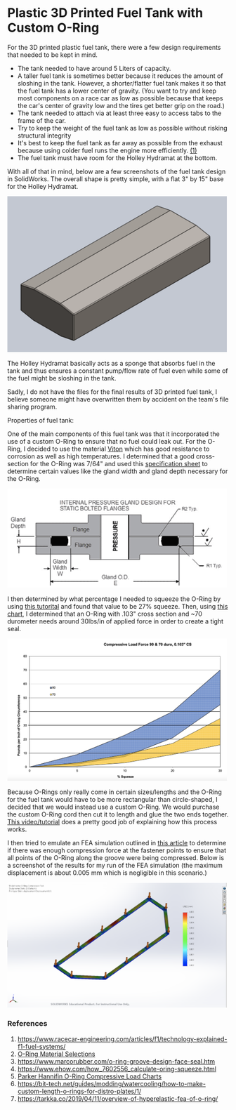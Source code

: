 # Plastic 3D Printed Fuel Tank with Custom O-Ring

For the 3D printed plastic fuel tank, there were a few design requirements that needed to be kept in mind. 
* The tank needed to have around 5 Liters of capacity.
* A taller fuel tank is sometimes better because it reduces the amount of sloshing in the tank. However, a shorter/flatter fuel tank makes it so that the fuel tank has a lower center of gravity. (You want to try and keep most components on a race car as low as possible because that keeps the car's center of gravity low and the tires get better grip on the road.) 
* The tank needed to attach via at least three easy to access tabs to the frame of the car.
* Try to keep the weight of the fuel tank as low as possible without risking structural integrity
* It's best to keep the fuel tank as far away as possible from the exhaust because using colder fuel runs the engine more efficiently. [(1)](https://www.racecar-engineering.com/articles/f1/technology-explained-f1-fuel-systems/)
* The fuel tank must have room for the Holley Hydramat at the bottom. 

With all of that in mind, below are a few screenshots of the fuel tank design in SolidWorks. The overall shape is pretty simple, with a flat 3" by 15" base for the Holley Hydramat. 

<p align="left">
  <img src="./Media/3DPrintedFuelTank.png" alt="3D Printed Fuel Tank Shape" width="500">
</p>

The Holley Hydramat basically acts as a sponge that absorbs fuel in the tank and thus ensures a constant pump/flow rate of fuel even while some of the fuel might be sloshing in the tank. 

Sadly, I do not have the files for the final results of 3D printed fuel tank, I believe someone might have overwritten them by accident on the team's file sharing program. 

Properties of fuel tank:

One of the main components of this fuel tank was that it incorporated the use of a custom O-Ring to ensure that no fuel could leak out. For the O-Ring, I decided to use the material [Viton](https://www.aceseal.com/o-ring-materials#:~:text=discuss%20customization%20options.-,Buna%2DNitrile,tanks%2C%20automotive%20and%20aerospace%20applications) which has good resistance to corrosion as well as high temperatures. I determined that a good cross-section for the O-Ring was 7/64" and used this [specification sheet](https://www.marcorubber.com/o-ring-groove-design-face-seal.htm) to determine certain values like the gland width and gland depth necessary for the O-Ring.

<p align="left">
  <img src="./Media/O-Ring.png" alt="O-Ring diagram" width="500">
</p>

I then determined by what percentage I needed to squeeze the O-Ring by using [this tutorital](https://www.ehow.com/how_7602556_calculate-oring-squeeze.html) and found that value to be 27% squeeze. Then, using [this chart](https://www.parker.com/content/dam/Parker-com/Literature/O-Ring-Division-Literature/O-Ring-ehandbook-pdfs/compression-load-force-by-cross-section-70-and-90-duro.pdf), I determined that an O-Ring with .103" cross section and ~70 durometer needs around 30lbs/in of applied force in order to create a tight seal.

<p align="left">
  <img src="./Media/ParkerChart.png" alt="Compressive Load Force Chart" width="500">
</p>

Because O-Rings only really come in certain sizes/lengths and the O-Ring for the fuel tank would have to be more rectangular than circle-shaped, I decided that we would instead use a custom O-Ring. We would purchase the custom O-Ring cord then cut it to length and glue the two ends together. [This video/tutorial](https://bit-tech.net/guides/modding/watercooling/how-to-make-custom-length-o-rings-for-distro-plates/1/) does a pretty good job of explaining how this process works.

I then tried to emulate an FEA simulation outlined in [this article](https://tarkka.co/2019/04/11/overview-of-hyperelastic-fea-of-o-ring/) to determine if there was enough compression force at the fastener points to ensure that all points of the O-Ring along the groove were being compressed. Below is a screenshot of the results for my run of the FEA simulation (the maximum displacement is about 0.005 mm which is negligible in this scenario.)

<p align="left">
  <img src="./Media/FEACompression.png" alt="FEA Compression Results" width="500">
</p>

### References
1. https://www.racecar-engineering.com/articles/f1/technology-explained-f1-fuel-systems/
2. [O-Ring Material Selections](https://www.aceseal.com/o-ring-materials#:~:text=discuss%20customization%20options.-,Buna%2DNitrile,tanks%2C%20automotive%20and%20aerospace%20applications)
3. https://www.marcorubber.com/o-ring-groove-design-face-seal.htm
4. https://www.ehow.com/how_7602556_calculate-oring-squeeze.html
5. [Parker Hannifin O-Ring Compressive Load Charts](https://www.parker.com/content/dam/Parker-com/Literature/O-Ring-Division-Literature/O-Ring-ehandbook-pdfs/compression-load-force-by-cross-section-70-and-90-duro.pdf)
6. https://bit-tech.net/guides/modding/watercooling/how-to-make-custom-length-o-rings-for-distro-plates/1/
7. https://tarkka.co/2019/04/11/overview-of-hyperelastic-fea-of-o-ring/
